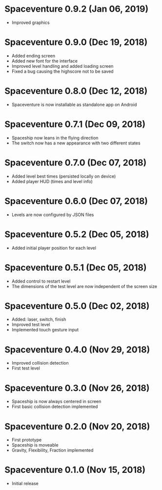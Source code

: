 # Spaceventure 0.9.2 (Jan 06, 2019)
* Improved graphics

# Spaceventure 0.9.0 (Dec 19, 2018)
* Added ending screen
* Added new font for the interface
* Improved level handling and added loading screen
* Fixed a bug causing the highscore not to be saved

# Spaceventure 0.8.0 (Dec 12, 2018)
* Spaceventure is now installable as standalone app on Android

# Spaceventure 0.7.1 (Dec 09, 2018)
* Spaceship now leans in the flying direction
* The switch now has a new appearance with two different states

# Spaceventure 0.7.0 (Dec 07, 2018)
* Added level best times (persisted locally on device)
* Added player HUD (times and level info)

# Spaceventure 0.6.0 (Dec 07, 2018)
* Levels are now configured by JSON files

# Spaceventure 0.5.2 (Dec 05, 2018)
* Added initial player position for each level

# Spaceventure 0.5.1 (Dec 05, 2018)
* Added control to restart level
* The dimensions of the test level are now independent of the screen size

# Spaceventure 0.5.0 (Dec 02, 2018)
* Added: laser, switch, finish
* Improved test level
* Implemented touch gesture input

# Spaceventure 0.4.0 (Nov 29, 2018)
* Improved collision detection
* First test level

# Spaceventure 0.3.0 (Nov 26, 2018)
* Spaceship is now always centered in screen
* First basic collision detection implemented

# Spaceventure 0.2.0 (Nov 20, 2018)
* First prototype
* Spaceship is moveable
* Gravity, Flexibility, Fraction implemented

# Spaceventure 0.1.0 (Nov 15, 2018)
* Initial release
